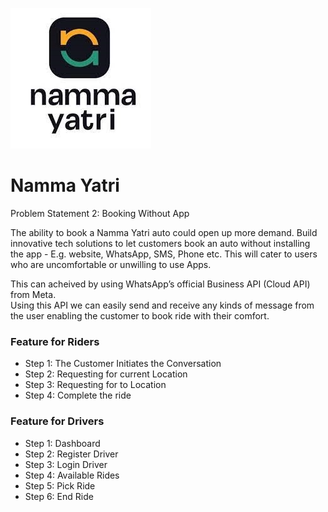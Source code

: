 ![](./img1.png)
# Namma Yatri   
Problem Statement 2: Booking Without App

The ability to book a Namma Yatri auto could open  up more demand. Build innovative tech solutions to  let customers book an auto without installing the  app - E.g. website, WhatsApp, SMS, Phone etc. This  will cater to users who are uncomfortable or  unwilling to use Apps.<br>

This can acheived by using WhatsApp’s official  Business API (Cloud API) from Meta. <br>
Using this API  we can easily send and receive any kinds of  message from the user enabling the customer to  book ride with their comfort.


### Feature for Riders
- Step 1: The Customer Initiates  the Conversation
- Step 2: Requesting  for current Location
- Step 3: Requesting for to  Location
- Step 4: Complete the ride

### Feature for Drivers
- Step 1: Dashboard
- Step 2: Register Driver
- Step 3: Login Driver
- Step 4: Available Rides 
- Step 5: Pick Ride
- Step 6: End Ride
